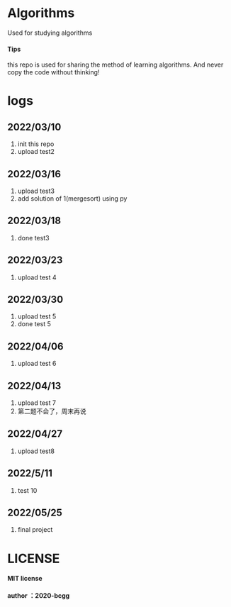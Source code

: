 # Algorithms
Used for studying algorithms
#### Tips
this repo is used for sharing the method of learning algorithms. 
And never copy the code without thinking!

# logs
## 2022/03/10
1. init this repo
2. upload test2
## 2022/03/16
1. upload test3  
2. add solution of 1(mergesort) using py
## 2022/03/18
1. done test3
## 2022/03/23
1. upload test 4
## 2022/03/30
1. upload test 5
2. done test 5
## 2022/04/06
1. upload test 6
## 2022/04/13
1. upload test 7
2. 第二题不会了，周末再说
## 2022/04/27
1. upload test8
## 2022/5/11
1. test 10
## 2022/05/25
1. final project
# LICENSE
#### MIT license
#### author ：2020-bcgg 
